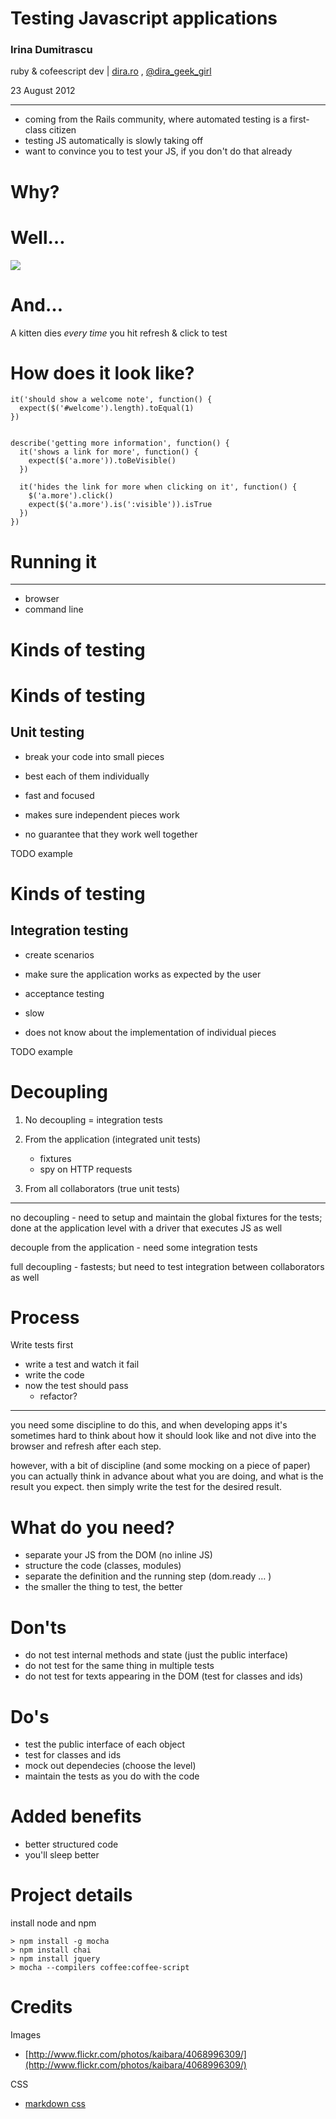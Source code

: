 # Testing Javascript applications

### Irina Dumitrascu

ruby & cofeescript dev | [dira.ro](http://dira.ro) ,  [@dira\_geek\_girl](http://twitter.com/dira_geek_girl)

23 August 2012

___
* coming from the Rails community, where automated testing is a first-class citizen
* testing JS automatically is slowly taking off
* want to convince you to test your JS, if you don't do that already


# Why?


# Well…

![](/images/sleep.jpg)


# And…

A kitten dies *every time* you hit refresh & click to test


# How does it look like?

    it('should show a welcome note', function() {
      expect($('#welcome').length).toEqual(1)
    })


    describe('getting more information', function() {
      it('shows a link for more', function() {
        expect($('a.more')).toBeVisible()
      })

      it('hides the link for more when clicking on it', function() {
        $('a.more').click()
        expect($('a.more').is(':visible')).isTrue
      })
    })



# Running it

___

* browser
* command line

# Kinds of testing

# Kinds of testing

## Unit testing

* break your code into small pieces
* best each of them individually

* fast and focused
* makes sure independent pieces work
* no guarantee that they work well together

TODO example


# Kinds of testing

## Integration testing

* create scenarios
* make sure the application works as expected by the user
* acceptance testing

* slow
* does not know about the implementation of individual pieces


TODO example


# Decoupling

1. No decoupling = integration tests


1. From the application (integrated unit tests)
    * fixtures
    * spy on HTTP requests

1. From all collaborators (true unit tests)

___

no decoupling - need to setup and maintain the global fixtures for the tests; done at the application level with a driver that executes JS as well

decouple from the application - need some integration tests

full decoupling - fastests; but need to test integration between collaborators as well

# Process

Write tests first

* write a test and watch it fail
* write the code
* now the test should pass
  * refactor?

___
you need some discipline to do this, and when developing apps it's sometimes hard to think about how it should look like and not dive into the browser and refresh after each step.

however, with a bit of discipline (and some mocking on a piece of paper) you can actually think in advance about what you are doing, and what is the result you expect. then simply write the test for the desired result.
</div>

# What do you need?

* separate your JS from the DOM (no inline JS)
* structure the code (classes, modules)
* separate the definition and the running step (dom.ready … )
* the smaller the thing to test, the better


# Don'ts

* do not test internal methods and state (just the public interface)
* do not test for the same thing in multiple tests
* do not test for texts appearing in the DOM (test for classes and ids)


# Do's

* test the public interface of each object
* test for classes and ids
* mock out dependecies (choose the level)
* maintain the tests as you do with the code

# Added benefits

* better structured code
* you'll sleep better

# Project details

install node and npm

    > npm install -g mocha
    > npm install chai
    > npm install jquery
    > mocha --compilers coffee:coffee-script


# Credits


Images

* [http://www.flickr.com/photos/kaibara/4068996309/](http://www.flickr.com/photos/kaibara/4068996309/)

CSS

* [markdown css](http://kevinburke.bitbucket.org/markdowncss/)
